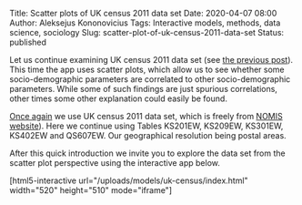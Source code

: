 Title: Scatter plots of UK census 2011 data set
Date: 2020-04-07 08:00
Author: Aleksejus Kononovicius
Tags: Interactive models, methods, data science, sociology
Slug: scatter-plot-of-uk-census-2011-data-set
Status: published

Let us continue examining UK census 2011 data set (see
[the previous post]({filename}/articles/2020/rank-size-distribution-and-uk-census-2011-data.md)).
This time the app uses scatter plots, which allow us to see whether some
socio-demographic parameters are correlated to other socio-demographic
parameters. While some of such findings are just spurious correlations, other
times some other explanation could easily be found.

[Once again]({filename}/articles/2020/rank-size-distribution-and-uk-census-2011-data.md)
we use UK census 2011 data set, which is freely from
[NOMIS website](https://www.nomisweb.co.uk/query/select/getdatasetbytheme.asp?opt=3&theme=&subgrp=)).
Here we continue using Tables KS201EW, KS209EW, KS301EW, KS402EW and QS607EW.
Our geographical resolution being postal areas.

<!--more-->

After this quick introduction we invite you to explore the data set from the
scatter plot perspective using the interactive app below.

[html5-interactive url="/uploads/models/uk-census/index.html"
width="520" height="510" mode="iframe"]

